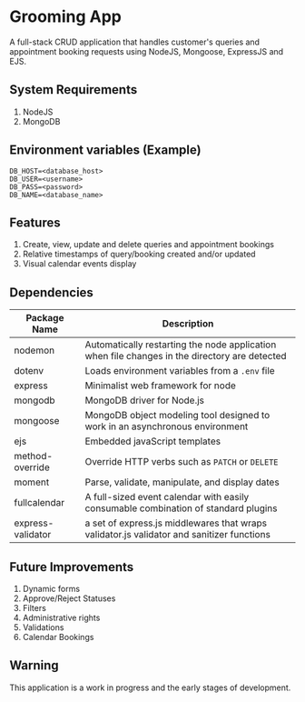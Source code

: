 # Grooming App
A full-stack CRUD application that handles customer's queries and appointment booking requests using NodeJS, Mongoose, ExpressJS and EJS.

## System Requirements
1. NodeJS
1. MongoDB

## Environment variables (Example)
```
DB_HOST=<database_host>
DB_USER=<username>
DB_PASS=<password>
DB_NAME=<database_name>
```


## Features
1. Create, view, update and delete queries and appointment bookings
1. Relative timestamps of query/booking created and/or updated
1. Visual calendar events display

## Dependencies
Package Name | Description
--- | ---
nodemon | Automatically restarting the node application when file changes in the directory are detected
dotenv | Loads environment variables from a `.env` file
express | Minimalist web framework for node
mongodb | MongoDB driver for Node.js
mongoose | MongoDB object modeling tool designed to work in an asynchronous environment
ejs | Embedded javaScript templates
method-override | Override HTTP verbs such as `PATCH` or `DELETE`
moment | Parse, validate, manipulate, and display dates
fullcalendar | A full-sized event calendar with easily consumable combination of standard plugins
express-validator | a set of express.js middlewares that wraps validator.js validator and sanitizer functions

## Future Improvements
1. Dynamic forms
1. Approve/Reject Statuses
1. Filters
1. Administrative rights
1. Validations
1. Calendar Bookings

## Warning
This application is a work in progress and the early stages of development.
